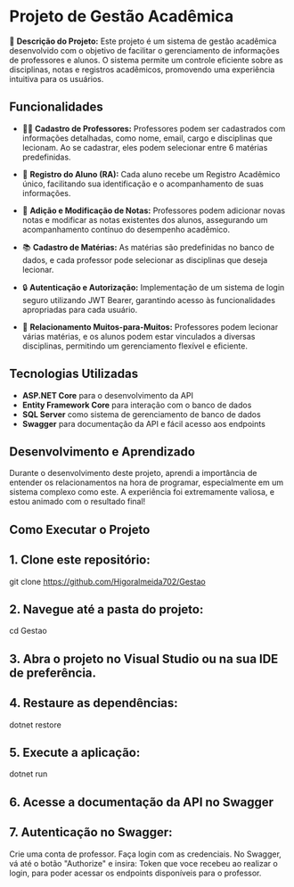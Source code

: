 # Projeto de Gestão Acadêmica

🚀 **Descrição do Projeto:**
Este projeto é um sistema de gestão acadêmica desenvolvido com o objetivo de facilitar o gerenciamento de informações de professores e alunos. O sistema permite um controle eficiente sobre as disciplinas, notas e registros acadêmicos, promovendo uma experiência intuitiva para os usuários.

## Funcionalidades

- 👩‍🏫 **Cadastro de Professores:** Professores podem ser cadastrados com informações detalhadas, como nome, email, cargo e disciplinas que lecionam. Ao se cadastrar, eles podem selecionar entre 6 matérias predefinidas.

- 🔢 **Registro do Aluno (RA):** Cada aluno recebe um Registro Acadêmico único, facilitando sua identificação e o acompanhamento de suas informações.

- 📝 **Adição e Modificação de Notas:** Professores podem adicionar novas notas e modificar as notas existentes dos alunos, assegurando um acompanhamento contínuo do desempenho acadêmico.

- 📚 **Cadastro de Matérias:** As matérias são predefinidas no banco de dados, e cada professor pode selecionar as disciplinas que deseja lecionar.

- 🔒 **Autenticação e Autorização:** Implementação de um sistema de login seguro utilizando JWT Bearer, garantindo acesso às funcionalidades apropriadas para cada usuário.

- 🔗 **Relacionamento Muitos-para-Muitos:** Professores podem lecionar várias matérias, e os alunos podem estar vinculados a diversas disciplinas, permitindo um gerenciamento flexível e eficiente.

## Tecnologias Utilizadas

- **ASP.NET Core** para o desenvolvimento da API
- **Entity Framework Core** para interação com o banco de dados
- **SQL Server** como sistema de gerenciamento de banco de dados
- **Swagger** para documentação da API e fácil acesso aos endpoints

## Desenvolvimento e Aprendizado

Durante o desenvolvimento deste projeto, aprendi a importância de entender os relacionamentos na hora de programar, especialmente em um sistema complexo como este. A experiência foi extremamente valiosa, e estou animado com o resultado final!

## Como Executar o Projeto

## 1. Clone este repositório:
git clone https://github.com/Higoralmeida702/Gestao

## 2. Navegue até a pasta do projeto:
cd Gestao

## 3. Abra o projeto no Visual Studio ou na sua IDE de preferência.

## 4. Restaure as dependências:
dotnet restore

## 5. Execute a aplicação:
dotnet run

## 6. Acesse a documentação da API no Swagger

## 7. Autenticação no Swagger:
Crie uma conta de professor.
Faça login com as credenciais.
No Swagger, vá até o botão "Authorize" e insira:
Token que voce recebeu ao realizar o login, para poder acessar os endpoints disponíveis para o professor.
